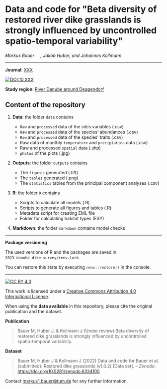 # Data and code for "Beta diversity of restored river dike grasslands is strongly influenced by uncontrolled spatio-temporal variability"

_Markus Bauer <a href="https://orcid.org/0000-0001-5372-4174"><img src="https://info.orcid.org/wp-content/uploads/2019/11/orcid_16x16.png" width="16" height = "16"></a>, Jakob Huber, and Johannes Kollmann <a href="https://orcid.org/0000-0002-4990-3636"><img src="https://info.orcid.org/wp-content/uploads/2019/11/orcid_16x16.png" width="16" height = "16"></a>_  

***

**Journal**: [XXX](https://www.???.??)

[![DOI:10.XXX](http://img.shields.io/badge/DOI-10.XXX-informational.svg)](https://doi.org/10.XXX)

**Study region**: [River Danube around Deggendorf](https://www.openstreetmap.org/#map=11/48.8127/12.9790)

## Content of the repository

1. __Data__: the folder `data` contains  
    * `Raw` and `processed` data of the sites variables (.csv) 
    * `Raw` and `processed` data of the species' abundances (.csv) 
    * `Raw` and `processed` data of the species' traits (.csv)
    * Raw data of monthly `temperature` and `precipiation` data (.csv)
    * Raw and processed `spatial` data (.shp)
    * `photos` of the plots (.jpg)
    
2. __Outputs__: the folder `outputs` contains  
    * The `figures` generated (.tiff)
    * The `tables` generated (.png)
    * The `statistics` tables from the principal component analyses (.csv)
    
3. __R__: the folder `R` contains  
    * Scripts to calculate all models (.R)
    * Scripts to generate all figures and tables (.R)
    * Metadata script for creating EML file
    * Folder for calculating habitat types (ESY)
    
4. __Markdown__: the folder `markdown` contains model checks

***

__Package versioning__

The used versions of R and the packages are saved in `2023_danube_dike_survey/renv.lock`.

You can restore this state by executing `renv::restore()` in the console.

    
***

[![CC BY 4.0][cc-by-shield]][cc-by]

This work is licensed under a
[Creative Commons Attribution 4.0 International License][cc-by].

[cc-by]: http://creativecommons.org/licenses/by/4.0/
[cc-by-shield]: https://img.shields.io/badge/License-CC%20BY%204.0-lightgrey.svg


When using the __data available__ in this repository, please cite the original publication and the dataset.  

__Publication__

> Bauer M, Huber J, & Kollmann J (Under review) Beta diversity of restored dike grasslands is strongly influenced by uncontrolled spatio-temporal variability.

__Dataset__

> Bauer M, Huber J & Kollmann J (2022) Data and code for Bauer et al. (submitted): Restored dike grasslands (v1.0.2) [Data set]. – *Zenodo*. https://doi.org/10.5281/zenodo.6334100

Contact markus1.bauer@tum.de for any further information.  
